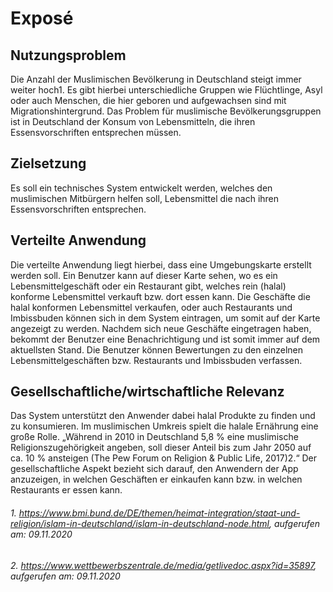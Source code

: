 # Exposé



## **Nutzungsproblem**

Die Anzahl der Muslimischen Bevölkerung in Deutschland steigt immer weiter hoch1. Es gibt hierbei unterschiedliche Gruppen wie Flüchtlinge, Asyl oder auch Menschen, die hier geboren und aufgewachsen sind mit Migrationshintergrund. Das Problem für muslimische Bevölkerungsgruppen ist in Deutschland der Konsum von Lebensmitteln, die ihren Essensvorschriften entsprechen müssen. 

## **Zielsetzung**

Es soll ein technisches System entwickelt werden, welches den muslimischen Mitbürgern helfen soll, Lebensmittel die nach ihren Essensvorschriften entsprechen. 


## **Verteilte Anwendung**

Die verteilte Anwendung liegt hierbei, dass eine Umgebungskarte erstellt werden soll. Ein Benutzer kann auf dieser Karte sehen, wo es ein Lebensmittelgeschäft oder ein Restaurant gibt, welches rein (halal) konforme Lebensmittel verkauft bzw. dort essen kann. Die Geschäfte die halal konformen Lebensmittel verkaufen, oder auch Restaurants und Imbissbuden können sich in dem System eintragen, um somit auf der Karte angezeigt zu werden. Nachdem sich neue Geschäfte eingetragen haben, bekommt der Benutzer eine Benachrichtigung und ist somit immer auf dem aktuellsten Stand. Die Benutzer können Bewertungen zu den einzelnen Lebensmittelgeschäften bzw. Restaurants und Imbissbuden verfassen.

## **Gesellschaftliche/wirtschaftliche Relevanz**

Das System unterstützt den Anwender dabei halal Produkte zu finden und zu konsumieren. Im muslimischen Umkreis spielt die halale Ernährung eine große Rolle.  „Während in 2010 in Deutschland 5,8 % eine muslimische Religionszugehörigkeit angeben, soll dieser Anteil bis zum Jahr 2050 auf ca. 10 % ansteigen (The Pew Forum on Religion & Public Life, 2017)2.“
Der gesellschaftliche Aspekt bezieht sich darauf, den Anwendern der App anzuzeigen, in welchen Geschäften er einkaufen kann bzw. in welchen Restaurants er essen kann.



###### 1.	https://www.bmi.bund.de/DE/themen/heimat-integration/staat-und-religion/islam-in-deutschland/islam-in-deutschland-node.html, aufgerufen am: 09.11.2020
###### 2.	https://www.wettbewerbszentrale.de/media/getlivedoc.aspx?id=35897, aufgerufen am: 09.11.2020
